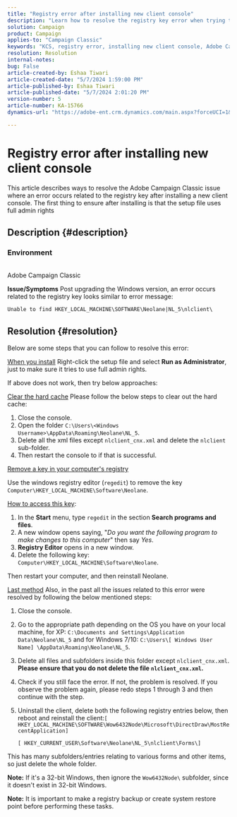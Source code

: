 ```yaml
---
title: "Registry error after installing new client console"
description: "Learn how to resolve the registry key error when trying to install a new client console in Campaign Classic."
solution: Campaign
product: Campaign
applies-to: "Campaign Classic"
keywords: "KCS, registry error, installing new client console, Adobe Campaign Classic, troubleshooting, clear cache, regedit, registry key"
resolution: Resolution
internal-notes: 
bug: False
article-created-by: Eshaa Tiwari
article-created-date: "5/7/2024 1:59:00 PM"
article-published-by: Eshaa Tiwari
article-published-date: "5/7/2024 2:01:20 PM"
version-number: 5
article-number: KA-15766
dynamics-url: "https://adobe-ent.crm.dynamics.com/main.aspx?forceUCI=1&pagetype=entityrecord&etn=knowledgearticle&id=f984b8ed-790c-ef11-9f8a-6045bd006793"

---
```

# Registry error after installing new client console


This article describes ways to resolve the Adobe Campaign Classic issue where an error occurs related to the registry key after installing a new client console. The first thing to ensure after installing is that the setup file uses full admin rights

## Description {#description}


### <b>Environment</b>
<br>Adobe Campaign Classic

<b>Issue/Symptoms</b>
 Post upgrading the Windows version, an error occurs related to the registry key looks similar to error message:


```
Unable to find HKEY_LOCAL_MACHINE\SOFTWARE\Neolane|NL_5\nlclient\
```



## Resolution {#resolution}


Below are some steps that you can follow to resolve this error:

<u>When you install</u>
Right-click the setup file and select <b>Run as Administrator</b>, just to make sure it tries to use full admin rights.

If above does not work, then try below approaches:

<u>Clear the hard cache</u>
Please follow the below steps to clear out the hard cache:

1. Close the console.
2. Open the folder `C:\Users\<Windows Username>\AppData\Roaming\Neolane\NL_5`.
3. Delete all the xml files except `nlclient_cnx.xml` and delete the `nlclient` sub-folder.
4. Then restart the console to if that is successful.


<u>Remove a key in your computer's registry</u>

Use the windows registry editor (`regedit`) to remove the key `Computer\HKEY_LOCAL_MACHINE\Software\Neolane`.

<u>How to access this key</u>:

1. In the <b>Start</b> menu, type `regedit` in the section <b>Search programs and files</b>.
2. A new window opens saying, "*Do you want the following program to make changes to this computer*" then say *Yes*.
3. <b>Registry Editor</b> opens in a new window.
4. Delete the following key: `Computer\HKEY_LOCAL_MACHINE\Software\Neolane`.


Then restart your computer, and then reinstall Neolane.

<u>Last method</u>
Also, in the past all the issues related to this error were resolved by following the below mentioned steps:

1. Close the console.
2. Go to the appropriate path depending on the OS you have on your local machine, for XP: `C:\Documents and Settings\Application Data\Neolane\NL_5` and for Windows 7/10: `C:\Users\[ Windows User Name] \AppData\Roaming\Neolane\NL_5`.
3. Delete all files and subfolders inside this folder except `nlclient_cnx.xml`. <b>Please ensure that you do not delete the file `nlclient_cnx.xml`.</b>
4. Check if you still face the error. If not, the problem is resolved. If you observe the problem again, please redo steps 1 through 3 and then continue with the step.
5. Uninstall the client, delete both the following registry entries below, then reboot and reinstall the client:`[ HKEY_LOCAL_MACHINE\SOFTWARE\Wow6432Node\Microsoft\DirectDraw\MostRecentApplication]`

    `[ HKEY_CURRENT_USER\Software\Neolane\NL_5\nlclient\Forms\]`


This has many subfolders/entries relating to various forms and other items, so just delete the whole folder.

<b>Note:</b> If it's a 32-bit Windows, then ignore the `Wow6432Node\` subfolder, since it doesn't exist in 32-bit Windows.

<b>Note:</b> It is important to make a registry backup or create system restore point before performing these tasks.
